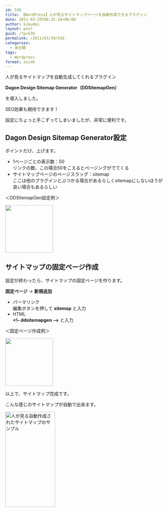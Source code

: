 ```yaml
---
id: 536
title: 【WordPress】人が見るサイトマップページを自動作成できるプラグイン
date: 2011-03-29T00:25:10+00:00
author: kikudai
layout: post
guid: /?p=536
permalink: /2011/03/29/536
categories:
  - 未分類
tags:
  - Wordpress
format: aside
---
```

人が見るサイトマップを自動生成してくれるプラグイン

**Dagon Design Sitemap Generator（DDSitemapGen）**

を導入しました。

SEO効果も期待できます！

設定にちょっと手こずってしまいましたが、非常に便利です。

## Dagon Design Sitemap Generator設定

ポイントだけ、上げます。

  * 1ページごとの表示数：50  
    リンクの数、この場合50をこえるとページングがでてくる
  * サイトマップページのページスラッグ：sitemap  
    ここは他のプラグインとぶつかる場合があるらしくsitemapにしないほうが良い場合もあるらしい

＜DDSitemapGen設定例＞
  
[<img src="/wp-content/uploads/2011/03/DDSitemapGen-config-150x150.jpg" alt="" title="Dagon Design Sitemap Generatorプラグインの設定例" width="150" height="150" class="alignnone size-thumbnail wp-image-548" />](/wp-content/uploads/2011/03/DDSitemapGen-config.jpg)

## サイトマップの固定ページ作成

設定が終わったら、サイトマップの固定ページを作ります。
  
**固定ページ** → **新規追加**

  * パーマリンク  
    編集ボタンを押して **sitemap** と入力
  * HTML   
    **<!&#8211; ddsitemapgen &#8211;>** と入力

＜固定ページ作成例＞
  
[<img src="/wp-content/uploads/2011/03/DDSitemapGen-set-150x150.jpg" alt="" title="サイトマップ固定ページを作成する" width="150" height="150" class="alignnone size-thumbnail wp-image-555" />](/wp-content/uploads/2011/03/DDSitemapGen-set.jpg)

以上で、サイトマップ完成です。

こんな感じのサイトマップが自動で出来ます。

[<img src="/wp-content/uploads/2011/03/sitemap-157x300.jpg" alt="人が見る自動作成されたサイトマップのサンプル" width="157" height="300" class="alignnone size-medium wp-image-540" srcset="/wp-content/uploads/2011/03/sitemap-157x300.jpg 157w, /wp-content/uploads/2011/03/sitemap-536x1024.jpg 536w, /wp-content/uploads/2011/03/sitemap.jpg 558w" sizes="(max-width: 157px) 100vw, 157px" />](/wp-content/uploads/2011/03/sitemap.jpg)